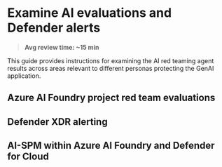 # Examine AI evaluations and Defender alerts

> **Avg review time: ~15 min**

This guide provides instructions for examining the AI red teaming agent results across areas relevant to different personas protecting the GenAI application.

## Azure AI Foundry project red team evaluations

## Defender XDR alerting

## AI-SPM within Azure AI Foundry and Defender for Cloud
